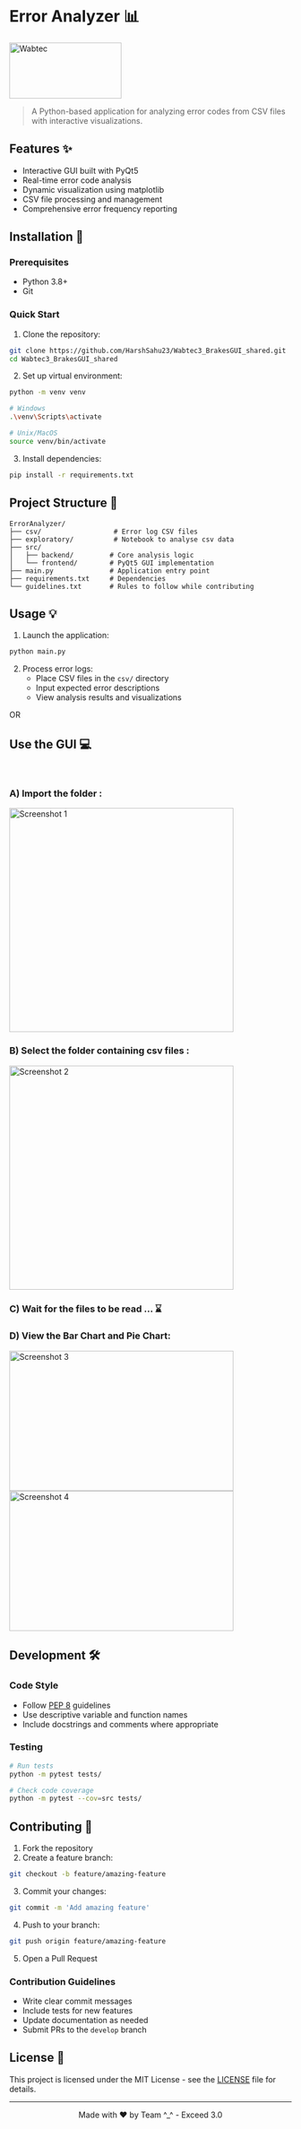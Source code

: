 # Error Analyzer 📊

<a href="https://www.wabteccorp.com/" target="_blank">
  <img src="https://www.wabteccorp.com/themes/custom/wabtec/images/Wabtec-logo-White.svg" alt="Wabtec" width="200" height="100"/>
</a>
<p></p>

> A Python-based application for analyzing error codes from CSV files with interactive visualizations.

## Features ✨

- Interactive GUI built with PyQt5
- Real-time error code analysis
- Dynamic visualization using matplotlib
- CSV file processing and management
- Comprehensive error frequency reporting

## Installation 🚀

### Prerequisites

- Python 3.8+
- Git

### Quick Start

1. Clone the repository:
```bash
git clone https://github.com/HarshSahu23/Wabtec3_BrakesGUI_shared.git
cd Wabtec3_BrakesGUI_shared
```

2. Set up virtual environment:
```bash
python -m venv venv

# Windows
.\venv\Scripts\activate

# Unix/MacOS
source venv/bin/activate
```

3. Install dependencies:
```bash
pip install -r requirements.txt
```

## Project Structure 📁

```
ErrorAnalyzer/
├── csv/                  # Error log CSV files
├── exploratory/          # Notebook to analyse csv data
├── src/
│   ├── backend/         # Core analysis logic
│   └── frontend/        # PyQt5 GUI implementation
├── main.py              # Application entry point
├── requirements.txt     # Dependencies
└── guidelines.txt       # Rules to follow while contributing
```

## Usage 💡

1. Launch the application:
```bash
python main.py
```

2. Process error logs:
   - Place CSV files in the `csv/` directory
   - Input expected error descriptions
   - View analysis results and visualizations

OR 

## Use the GUI 💻
  <br/>

  ### A) Import the folder :
  <p align="left">
    <img src="https://github.com/HarshSahu23/Wabtec3_BrakesGUI_shared/main/assets/ss2.png" alt="Screenshot 1" width="400"/>
  </p>

  ### B) Select the folder containing csv files :
  <p align="left">
    <img src="https://github.com/HarshSahu23/Wabtec3_BrakesGUI_shared/main/assets/ss3.png" alt="Screenshot 2" width="400"/>
  </p>

  ### C) Wait for the files to be read ... ⌛
  
  ### D) View the Bar Chart and Pie Chart:
  <p align="left">
    <img src="https://github.com/HarshSahu23/Wabtec3_BrakesGUI_shared/main/assets/ss4.png" alt="Screenshot 3" width="400" height="250" style="display: inline-block; margin-right: 10px;"/>
    <img src="https://github.com/HarshSahu23/Wabtec3_BrakesGUI_shared/main/assets/ss5.png" alt="Screenshot 4" width="400" height="250" style="display: inline-block;"/>
  </p>


## Development 🛠️

### Code Style

- Follow [PEP 8](https://www.python.org/dev/peps/pep-0008/) guidelines
- Use descriptive variable and function names
- Include docstrings and comments where appropriate

### Testing

```bash
# Run tests
python -m pytest tests/

# Check code coverage
python -m pytest --cov=src tests/
```

## Contributing 🤝

1. Fork the repository
2. Create a feature branch:
```bash
git checkout -b feature/amazing-feature
```

3. Commit your changes:
```bash
git commit -m 'Add amazing feature'
```

4. Push to your branch:
```bash
git push origin feature/amazing-feature
```

5. Open a Pull Request

### Contribution Guidelines

- Write clear commit messages
- Include tests for new features
- Update documentation as needed
- Submit PRs to the `develop` branch

## License 📝

This project is licensed under the MIT License - see the [LICENSE](LICENSE) file for details.

---

<div align="center">
Made with ❤️ by Team ^_^ - Exceed 3.0
</div>
